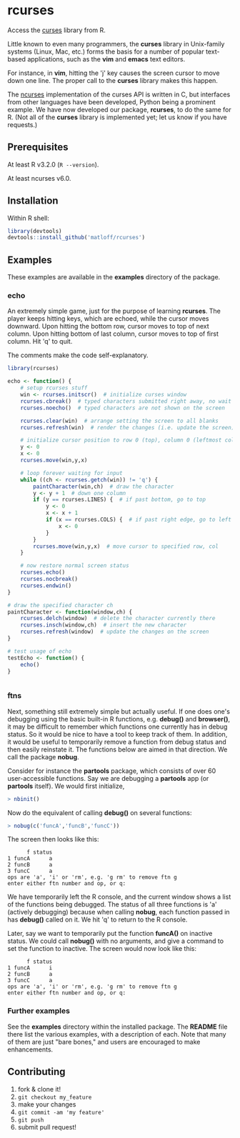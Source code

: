 # rcurses
Access the
[curses](https://en.wikipedia.org/wiki/Curses_(programming_library))
library from R.

Little known to even many programmers, the **curses** library in
Unix-family systems (Linux, Mac, etc.) forms the basis for a number of
popular text-based applications, such as the **vim** and **emacs** text
editors.

For instance, in **vim**, hitting the 'j' key causes the screen cursor to
move down one line. The proper call to the **curses** library makes this
happen.

The [ncurses](https://en.wikipedia.org/wiki/Ncurses) implementation of
the curses API is written in C, but interfaces from other languages have
been developed, Python being a prominent example.  We have now developed
our package, **rcurses**, to do the same for R. (Not all of the
**curses** library is implemented yet; let us know if you have
requests.)

## Prerequisites

At least R v3.2.0 (`R --version`).

At least ncurses v6.0.

## Installation

Within R shell:

```R
library(devtools)
devtools::install_github('matloff/rcurses')
```

## Examples

These examples are available in the **examples** directory of the
package.

### echo

An extremely simple game, just for the purpose of learning **rcurses**.
The player keeps hitting keys, which are echoed, while the cursor moves
downward.  Upon hitting the bottom row, cursor moves to top of next
column.  Upon hitting bottom of last column, cursor moves to top of
first column.  Hit 'q' to quit.

The comments make the code self-explanatory.

```R
library(rcurses)

echo <- function() {
    # setup rcurses stuff
    win <- rcurses.initscr()  # initialize curses window
    rcurses.cbreak()  # typed characters submitted right away, no wait for Enter
    rcurses.noecho()  # typed characters are not shown on the screen

    rcurses.clear(win)  # arrange setting the screen to all blanks
    rcurses.refresh(win)  # render the changes (i.e. update the screen)

    # initialize cursor position to row 0 (top), column 0 (leftmost col)
    y <- 0
    x <- 0
    rcurses.move(win,y,x)

    # loop forever waiting for input
    while ((ch <- rcurses.getch(win)) != 'q') {
        paintCharacter(win,ch)  # draw the character
        y <- y + 1  # down one column
        if (y == rcurses.LINES) {  # if past bottom, go to top
            y <- 0
            x <- x + 1
            if (x == rcurses.COLS) {  # if past right edge, go to left
                x <- 0
            }
        }
        rcurses.move(win,y,x)  # move cursor to specified row, col
    }

    # now restore normal screen status
    rcurses.echo()
    rcurses.nocbreak()
    rcurses.endwin()
}

# draw the specified character ch
paintCharacter <- function(window,ch) {
    rcurses.delch(window)  # delete the character currently there
    rcurses.insch(window,ch)  # insert the new character
    rcurses.refresh(window)  # update the changes on the screen
}

# test usage of echo
testEcho <- function() {
    echo()
}



```

### ftns

Next, something still extremely simple but actually useful. If one does
one's debugging using the basic built-in R functions, e.g. **debug()**
and **browser()**, it may be difficult to remember which functions one
currently has in debug status. So it would be nice to have a tool to
keep track of them. In addition, it would be useful to temporarily
remove a function from debug status and then easily reinstate it. The
functions below are aimed in that direction. We call the package
**nobug**.

Consider for instance the **partools** package, which consists of over
60 user-accessible functions. Say we are debugging a **partools** app
(or **partools** itself).
We would first initialize,

```R
> nbinit()
```

Now do the equivalent of calling **debug()** on several functions:

```R
> nobug(c('funcA','funcB','funcC'))
```

The screen then looks like this:

```
      f status
1 funcA      a
2 funcB      a
3 funcC      a
ops are 'a', 'i' or 'rm', e.g. 'g rm' to remove ftn g
enter either ftn number and op, or q: 
```

We have temporarily left the R console, and the current window shows a
list of the functions being debugged. The status of all three functions
is 'a' (actively debugging) because when calling **nobug**, each function
passed in has **debug()** called on it. We hit 'q' to return to the R console.

Later, say we want to temporarily put the function **funcA()** on
inactive status. We could call **nobug()** with no arguments, and give
a command to set the function to inactive. The screen would now look
like this:

```
      f status
1 funcA      i
2 funcB      a
3 funcC      a
ops are 'a', 'i' or 'rm', e.g. 'g rm' to remove ftn g
enter either ftn number and op, or q: 
```

### Further examples

See the **examples** directory within the installed package. The
**README** file there list the various examples, with a description of
each. Note that many of them are just "bare bones," and users are
encouraged to make enhancements.

## Contributing

1. fork & clone it!
2. `git checkout my_feature`
3. make your changes
4. `git commit -am 'my feature'`
5. `git push`
6. submit pull request!
